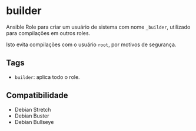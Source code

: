 # builder

Ansible Role para criar um usuário de sistema com nome `_builder`, utilizado
para compilações em outros roles.

Isto evita compilações com o usuário `root`, por motivos de segurança.

## Tags

- `builder`: aplica todo o role.

## Compatibilidade

- Debian Stretch
- Debian Buster
- Debian Bullseye
